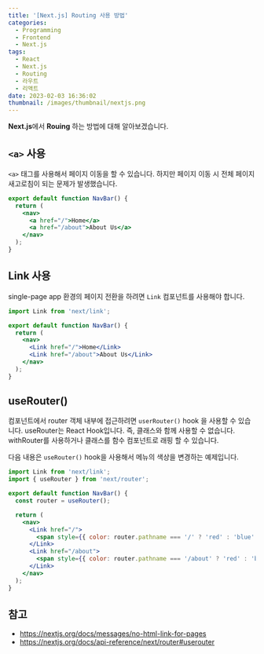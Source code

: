 ```yaml
---
title: '[Next.js] Routing 사용 방법'
categories:
  - Programming
  - Frontend
  - Next.js
tags:
  - React
  - Next.js
  - Routing
  - 라우트
  - 리액트
date: 2023-02-03 16:36:02
thumbnail: /images/thumbnail/nextjs.png
---
```


**Next.js**에서 **Rouing** 하는 방법에 대해 알아보겠습니다.

## `<a>` 사용

`<a>` 태그를 사용해서 페이지 이동을 할 수 있습니다. 하지만 페이지 이동 시 전체 페이지 새고로침이 되는 문제가 발생했습니다.

```jsx
export default function NavBar() {
  return (
    <nav>
      <a href="/">Home</a>
      <a href="/about">About Us</a>
    </nav>
  );
}
```

## Link 사용

single-page app 환경의 페이지 전환을 하려면 `Link` 컴포넌트를 사용해야 합니다.

```jsx
import Link from 'next/link';

export default function NavBar() {
  return (
    <nav>
      <Link href="/">Home</Link>
      <Link href="/about">About Us</Link>
    </nav>
  );
}
```

## useRouter()

컴포넌트에서 router 객체 내부에 접근하려면 `userRouter()` hook 을 사용할 수 있습니다.
useRouter는 React Hook입니다. 즉, 클래스와 함께 사용할 수 없습니다. withRouter를 사용하거나 클래스를 함수 컴포넌트로 래핑 할 수 있습니다.

다음 내용은 `useRouter()` hook을 사용해서 메뉴의 색상을 변경하는 예제입니다.

```jsx
import Link from 'next/link';
import { useRouter } from 'next/router';

export default function NavBar() {
  const router = useRouter();

  return (
    <nav>
      <Link href="/">
        <span style={{ color: router.pathname === '/' ? 'red' : 'blue' }}>Home</span>
      </Link>
      <Link href="/about">
        <span style={{ color: router.pathname === '/about' ? 'red' : 'blue' }}>About Us</span>
      </Link>
    </nav>
  );
}
```

## 참고

- https://nextjs.org/docs/messages/no-html-link-for-pages
- https://nextjs.org/docs/api-reference/next/router#userouter
